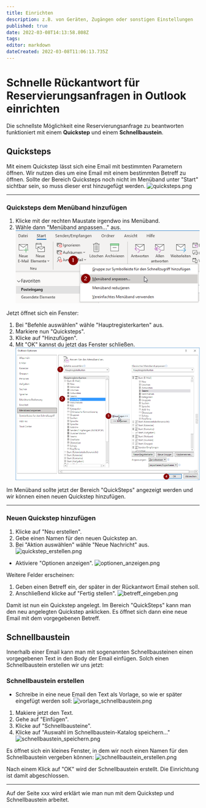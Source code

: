 ```yaml
---
title: Einrichten
description: z.B. von Geräten, Zugängen oder sonstigen Einstellungen
published: true
date: 2022-03-08T14:13:58.808Z
tags: 
editor: markdown
dateCreated: 2022-03-08T11:06:13.735Z
---
```


# Schnelle Rückantwort für Reservierungsanfragen in Outlook einrichten
Die schnellste Möglichkeit eine Reservierungsanfrage zu beantworten funktioniert mit einem **Quickstep** und einem **Schnellbaustein**.

## Quicksteps
Mit einem Quickstep lässt sich eine Email mit bestimmten Parametern öffnen. Wir nutzen dies um eine Email mit einem bestimmten Betreff zu öffnen.
Sollte der Bereich Quicksteps noch nicht im Menüband unter "Start" sichtbar sein, so muss dieser erst hinzugefügt werden.
![quicksteps.png](/geschäftsstelle_einrichten/quicksteps.png)

---

### Quicksteps dem Menüband hinzufügen
1. Klicke mit der rechten Maustate irgendwo ins Menüband.
2. Wähle dann "Menüband anpassen..." aus.
![outlook_menüband_anpassen.png](/geschäftsstelle_einrichten/outlook_menüband_anpassen.png)

Jetzt öffnet sich ein Fenster:
1. Bei "Befehle auswählen" wähle "Hauptregisterkarten" aus.
2. Markiere nun "Quicksteps".
3. Klicke auf "Hinzufügen".
4. Mit "OK" kannst du jetzt das Fenster schließen.
![quicksteps_hinzufügen.png](/geschäftsstelle_einrichten/quicksteps_hinzufügen.png)

Im Menüband sollte jetzt der Bereich "QuickSteps" angezeigt werden und wir können einen neuen Quickstep hinzufügen.

---
### Neuen Quickstep hinzufügen
1. Klicke auf "Neu erstellen".
2. Gebe einen Namen für den neuen Quickstep an.
3. Bei "Aktion auswählen" wähle "Neue Nachricht" aus.
![quickstep_erstellen.png](/geschäftsstelle_einrichten/quickstep_erstellen.png)

- Aktiviere "Optionen anzeigen".
![optionen_anzeigen.png](/geschäftsstelle_einrichten/optionen_anzeigen.png)

Weitere Felder erscheinen:
1. Geben einen Betreff ein, der später in der Rückantwort Email stehen soll.
2. Anschließend klicke auf "Fertig stellen".
![betreff_eingeben.png](/geschäftsstelle_einrichten/betreff_eingeben.png)

Damit ist nun ein Quickstep angelegt. Im Bereich "QuickSteps" kann man den neu angelegten Quickstep anklicken. Es öffnet sich dann eine neue Email mit dem vorgegebenen Betreff.

## Schnellbaustein
Innerhalb einer Email kann man mit sogenannten Schnellbausteinen einen vorgegebenen Text in den Body der Email einfügen.
Solch einen Schnellbaustein erstellen wir uns jetzt:

### Schnellbaustein erstellen
- Schreibe in eine neue Email den Text als Vorlage, so wie er später eingefügt werden soll:
![vorlage_schnellbaustein.png](/geschäftsstelle_einrichten/vorlage_schnellbaustein.png)

1. Makiere jetzt den Text. 
2. Gehe auf "Einfügen".
3. Klicke auf "Schnellbausteine".
4. Klicke auf "Auswahl im Schnellbaustein-Katalog speichern..."
![schnellbaustein_speichern.png](/geschäftsstelle_einrichten/schnellbaustein_speichern.png)

Es öffnet sich ein kleines Fenster, in dem wir noch einen Namen für den Schnellbaustein vergeben können:
![schnellbaustein_erstellen.png](/geschäftsstelle_einrichten/schnellbaustein_erstellen.png)

Nach einem Klick auf "OK" wird der Schnellbaustein erstellt. Die Einrichtung ist damit abgeschlossen.

---

Auf der Seite xxx wird erklärt wie man nun mit dem Quickstep und Schnellbaustein arbeitet.


